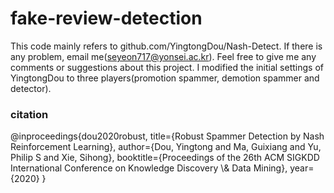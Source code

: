 # fake-review-detection
This code mainly refers to github.com/YingtongDou/Nash-Detect.
If there is any problem, email me(seyeon717@yonsei.ac.kr).
Feel free to give me any comments or suggestions about this project.
I modified the initial settings of YingtongDou to three players(promotion spammer, demotion spammer and detector).


<h3>citation</h3>
@inproceedings{dou2020robust,
  title={Robust Spammer Detection by Nash Reinforcement Learning},
  author={Dou, Yingtong and Ma, Guixiang and Yu, Philip S and Xie, Sihong},
  booktitle={Proceedings of the 26th ACM SIGKDD International Conference on Knowledge Discovery \& Data Mining},
  year={2020}
}
